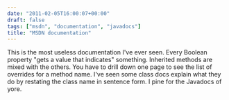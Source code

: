 ```yaml
---
date: "2011-02-05T16:00:07+00:00"
draft: false
tags: ["msdn", "documentation", "javadocs"]
title: "MSDN documentation"
---
```

This is the most useless documentation I've ever seen. Every Boolean property "gets a value that indicates" something. Inherited methods are mixed with the others. You have to drill down one page to see the list of overrides for a method name. I've seen some class docs explain what they do by restating the class name in sentence form. I pine for the Javadocs of yore.
